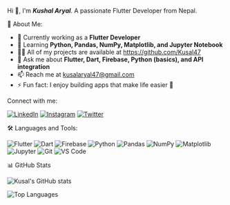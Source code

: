 Hi 👋, I'm ***Kushal Aryal***.
A passionate Flutter Developer from Nepal.

💫 About Me:
- 💼 Currently working as a **Flutter Developer**
- 🌱 Learning **Python, Pandas, NumPy, Matplotlib, and Jupyter Notebook**
- 👨‍💻 All of my projects are available at https://github.com/Kusal47
- 💬 Ask me about **Flutter, Dart, Firebase, Python (basics), and API integration**
- 📫 Reach me at kusalaryal47@gmail.com
- ⚡ Fun fact: I enjoy building apps that make life easier 🚀

Connect with me:

[![LinkedIn](https://img.shields.io/badge/-LinkedIn-%230077B5.svg?logo=linkedin&logoColor=white)](linkedin.com/in/kusal-aryal-9639a6299)
[![Instagram](https://img.shields.io/badge/Instagram-E4405F?logo=instagram&logoColor=white)](https://www.instagram.com/kusal__aryal/)
[![Twitter](https://img.shields.io/badge/Twitter-1DA1F2?logo=twitter&logoColor=white)](https://twitter.com/Kusal790133511)

🛠️ Languages and Tools:

![Flutter](https://img.shields.io/badge/Flutter-02569B?logo=flutter&logoColor=white)
![Dart](https://img.shields.io/badge/Dart-0175C2?logo=dart&logoColor=white)
![Firebase](https://img.shields.io/badge/Firebase-FFCA28?logo=firebase&logoColor=black)
![Python](https://img.shields.io/badge/Python-3776AB?logo=python&logoColor=white)
![Pandas](https://img.shields.io/badge/Pandas-150458?logo=pandas&logoColor=white)
![NumPy](https://img.shields.io/badge/NumPy-013243?logo=numpy&logoColor=white)
![Matplotlib](https://img.shields.io/badge/Matplotlib-11557c?logo=matplotlib&logoColor=white)
![Jupyter](https://img.shields.io/badge/Jupyter-F37626?logo=jupyter&logoColor=white)
![Git](https://img.shields.io/badge/Git-F05032?logo=git&logoColor=white)
![VS Code](https://img.shields.io/badge/VS%20Code-0078d7.svg?logo=visual-studio-code&logoColor=white)



📊 GitHub Stats

![Kusal's GitHub stats](https://github-readme-stats.vercel.app/api?username=Kusal47&show_icons=true&theme=tokyonight)

![Top Languages](https://github-readme-stats.vercel.app/api/top-langs/?username=Kusal47&layout=compact&theme=tokyonight)
